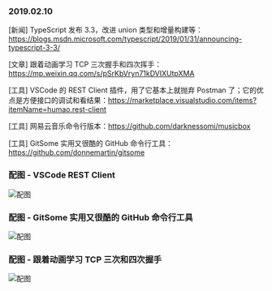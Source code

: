 ### 2019.02.10

[新闻] TypeScript 发布 3.3，改进 union 类型和增量构建等：<https://blogs.msdn.microsoft.com/typescript/2019/01/31/announcing-typescript-3-3/>

[文章] 跟着动画学习 TCP 三次握手和四次挥手：<https://mp.weixin.qq.com/s/pSrKbVryn71kDVIXUtpXMA>

[工具] VSCode 的 REST Client 插件，用了它基本上就抛弃 Postman 了；它的优点是方便接口的调试和看结果：<https://marketplace.visualstudio.com/items?itemName=humao.rest-client>

[工具] 网易云音乐命令行版本：<https://github.com/darknessomi/musicbox>

[工具] GitSome 实用又很酷的 GitHub 命令行工具：<https://github.com/donnemartin/gitsome>

### 配图 - VSCode REST Client
![配图](https://raw.githubusercontent.com/Huachao/vscode-restclient/master/images/usage.gif)

### 配图 - GitSome 实用又很酷的 GitHub 命令行工具
![配图](https://camo.githubusercontent.com/1bec4ebcc1fc365145a16a843a8784efc2101fcc/687474703a2f2f692e696d6775722e636f6d2f3053585a3930792e676966)

### 配图 - 跟着动画学习 TCP 三次和四次握手
![配图](https://mmbiz.qpic.cn/mmbiz_gif/bGribGtYC3mJebROaNfpaTGxauaAjuwU4ibTjbFMPeNfm2vJiaibmwb6AiasohkyvQyTLmyTl92h2dI53IM1U3t48hA/640?wx_fmt=gif&tp=webp&wxfrom=5&wx_lazy=1)